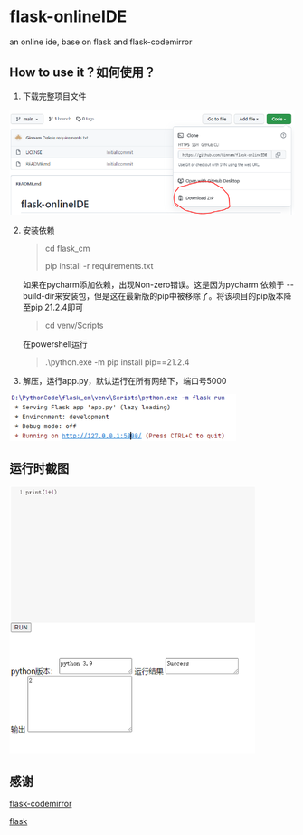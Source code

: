 # flask-onlineIDE
an online ide, base on flask and flask-codemirror

## How to use it？如何使用？
1. 下载完整项目文件

<img src=".\photo\1.PNG" alt="1" style="zoom: 80%;" />

2. 安装依赖

   > cd flask_cm
   >
   > pip install -r requirements.txt

   如果在pycharm添加依赖，出现Non-zero错误。这是因为pycharm 依赖于 --build-dir来安装包，但是这在最新版的pip中被移除了。将该项目的pip版本降至pip 21.2.4即可

   >cd venv/Scripts

   在powershell运行

   > .\python.exe -m pip install pip==21.2.4

3. 解压，运行app.py，默认运行在所有网络下，端口号5000

<img src=".\photo\2.PNG" alt="1" style="zoom: 80%;" />

## 运行时截图

<img src=".\photo\run.PNG" alt="1" style="zoom: 80%;" />

## 感谢

[flask-codemirror](https://github.com/j0ack/flask-codemirror)

[flask](https://flask.palletsprojects.com/)

